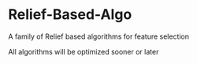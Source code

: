 # Relief-Based-Algo
A family of Relief based algorithms for feature selection

All algorithms will be optimized sooner or later
